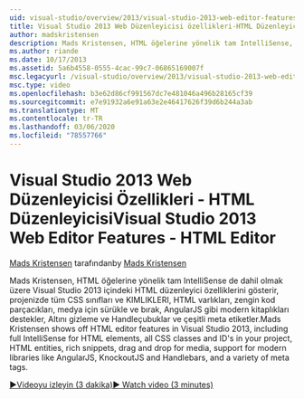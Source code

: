 ```yaml
---
uid: visual-studio/overview/2013/visual-studio-2013-web-editor-features-html-editor
title: Visual Studio 2013 Web Düzenleyicisi özellikleri-HTML Düzenleyicisi | Microsoft Docs
author: madskristensen
description: Mads Kristensen, HTML öğelerine yönelik tam IntelliSense, tüm CSS sınıfları ve KIMLIKLERI de dahil olmak üzere Visual Studio 2013 içindeki HTML düzenleyici özelliklerini devre dışı gösterir...
ms.author: riande
ms.date: 10/17/2013
ms.assetid: 5a6b4558-0555-4cac-99c7-06865169007f
msc.legacyurl: /visual-studio/overview/2013/visual-studio-2013-web-editor-features-html-editor
msc.type: video
ms.openlocfilehash: b3e62d86cf991567dc7e481046a496b28165cf39
ms.sourcegitcommit: e7e91932a6e91a63e2e46417626f39d6b244a3ab
ms.translationtype: MT
ms.contentlocale: tr-TR
ms.lasthandoff: 03/06/2020
ms.locfileid: "78557766"
---
```

# <a name="visual-studio-2013-web-editor-features---html-editor"></a><span data-ttu-id="6b7f9-103">Visual Studio 2013 Web Düzenleyicisi Özellikleri - HTML Düzenleyicisi</span><span class="sxs-lookup"><span data-stu-id="6b7f9-103">Visual Studio 2013 Web Editor Features - HTML Editor</span></span>

<span data-ttu-id="6b7f9-104">[Mads Kristensen](https://github.com/madskristensen) tarafından</span><span class="sxs-lookup"><span data-stu-id="6b7f9-104">by [Mads Kristensen](https://github.com/madskristensen)</span></span>

<span data-ttu-id="6b7f9-105">Mads Kristensen, HTML öğelerine yönelik tam IntelliSense de dahil olmak üzere Visual Studio 2013 içindeki HTML düzenleyici özelliklerini gösterir, projenizde tüm CSS sınıfları ve KIMLIKLERI, HTML varlıkları, zengin kod parçacıkları, medya için sürükle ve bırak, AngularJS gibi modern kitaplıkları destekler, Altını gizleme ve Handleçubuklar ve çeşitli meta etiketler.</span><span class="sxs-lookup"><span data-stu-id="6b7f9-105">Mads Kristensen shows off HTML editor features in Visual Studio 2013, including full IntelliSense for HTML elements, all CSS classes and ID's in your project, HTML entities, rich snippets, drag and drop for media, support for modern libraries like AngularJS, KnockoutJS and Handlebars, and a variety of meta tags.</span></span>

[<span data-ttu-id="6b7f9-106">&#9654;Videoyu izleyin (3 dakika)</span><span class="sxs-lookup"><span data-stu-id="6b7f9-106">&#9654; Watch video (3 minutes)</span></span>](https://channel9.msdn.com/Blogs/ASP-NET-Site-Videos/visual-studio-2013-web-editor-features-html-editor)
